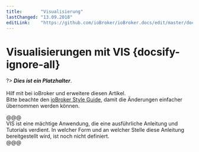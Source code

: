 ```yaml
---
title:       "Visualisierung"
lastChanged: "13.09.2018"
editLink:    "https://github.com/ioBroker/ioBroker.docs/edit/master/docs/viz/vis.md"
---
```


# Visualisierungen mit VIS {docsify-ignore-all}

?> ***Dies ist ein Platzhalter***. 
   <br><br>
   Hilf mit bei ioBroker und erweitere diesen Artikel.  
   Bitte beachte den [ioBroker Style Guide](appendix/style_guide), 
   damit die Änderungen einfacher übernommen werden können.

@@@  
VIS ist eine mächtige Anwendung, die eine ausführliche Anleitung
und Tutorials verdient. In welcher Form und an welcher Stelle 
diese Anleitung bereitgestellt wird, ist noch nicht definiert.  
@@@
